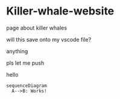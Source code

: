 # Killer-whale-website

page about killer whales

will this save onto my vscode file?

anything

pls let me push

hello

```mermaid
sequenceDiagram
  A-->B: Works!
```
